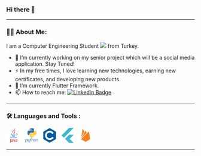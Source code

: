 ### Hi there 👋

---

### :man_technologist: About Me:

I am a Computer Engineering Student <img src="https://media.giphy.com/media/WUlplcMpOCEmTGBtBW/giphy.gif" width="30"> from Turkey.

- 🔭 I’m currently working on my senior project which will be a social media application. Stay Tuned!
- ⚡ In my free times, I love learning new technologies, earning new certificates, and developing new products.
- 🌱 I’m currently Flutter Framework.
- 📫 How to reach me: [![Linkedin Badge](https://img.shields.io/badge/-kakbar-blue?style=flat&logo=Linkedin&logoColor=white)](https://www.linkedin.com/in/mert-arcan-0b9a611b9/)

---

### :hammer_and_wrench: Languages and Tools :

<div>

<img src = "https://github.com/devicons/devicon/blob/master/icons/java/java-original-wordmark.svg" title = "Java" alt= "Java" width = "40" height = "40"/>&nbsp;
<img src = "https://github.com/devicons/devicon/blob/master/icons/python/python-original-wordmark.svg" title = "Python" alt= "Python" width = "40" height = "40"/>&nbsp;
<img src = "https://github.com/devicons/devicon/blob/master/icons/c/c-plain.svg" title = "C" alt= "C" width = "40" height = "40"/>&nbsp;
<img src="https://github.com/devicons/devicon/blob//master/icons/flutter/flutter-plain.svg" title="Flutter" alt="Flutter" width = "40" height = "40"/>&nbsp;
<img src = "https://github.com/devicons/devicon/blob/master/icons/firebase/firebase-plain.svg" title = "Firebase" alt= "Firebase" width = "40" height = "40"/>&nbsp;

</div>

---

<!--
**Arjein/Arjein** is a ✨ _special_ ✨ repository because its `README.md` (this file) appears on your GitHub profile.

Here are some ideas to get you started:

- 👯 I’m looking to collaborate on ...
- 🤔 I’m looking for help with ...
- 💬 Ask me about ...
- 😄 Pronouns: ...


 // Linkedin
<div id="header" align="center">
<a href="https://www.linkedin.com/in/mert-arcan-0b9a611b9/">
  <img src="https://img.shields.io/badge/LinkedIn-blue?style=for-the-badge&logo=linkedin&logoColor=white" alt="LinkedIn Badge"/>
    </a>
// View Counter
</div>
<img src="https://komarev.com/ghpvc/?username=Arjein&style=flat-square&color=blue" alt=""/>
  -->
